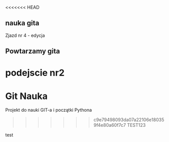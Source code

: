 <<<<<<< HEAD
## nauka gita
Zjazd nr 4 - edycja
## Powtarzamy gita
podejscie nr2
=======
# Git Nauka
Projekt do nauki GIT-a i początki Pythona
>>>>>>> c9e79498093da07a22106e180359f4e80a60f7c7
TEST123
>>>
test
